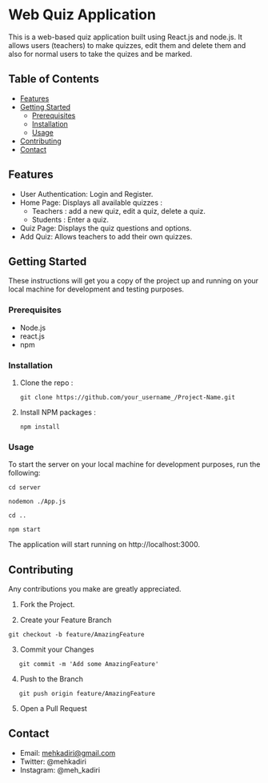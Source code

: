 # Web Quiz Application

This is a web-based quiz application built using React.js and node.js. It allows users (teachers) to make quizzes, edit them and delete them and also for normal users to take the quizes and be marked.

## Table of Contents

- [Features](#features)
- [Getting Started](#getting-started)
  - [Prerequisites](#prerequisites)
  - [Installation](#installation)
  - [Usage](#usage)
- [Contributing](#contributing)
- [Contact](#contact)

## Features

- User Authentication: Login and Register.
- Home Page: Displays all available quizzes :
  - Teachers : add a new quiz, edit a quiz, delete a quiz.
  - Students : Enter a quiz.
- Quiz Page: Displays the quiz questions and options.
- Add Quiz: Allows teachers to add their own quizzes.

## Getting Started

These instructions will get you a copy of the project up and running on your local machine for development and testing purposes.

### Prerequisites

- Node.js
- react.js
- npm

### Installation

1. Clone the repo :

   ```
   git clone https://github.com/your_username_/Project-Name.git
   ```

2. Install NPM packages :

   ```
   npm install
   ```

### Usage

To start the server on your local machine for development purposes, run the following:

```
cd server
```

```
nodemon ./App.js
```

```
cd ..
```

```
npm start
```

The application will start running on http://localhost:3000.

## Contributing

Any contributions you make are greatly appreciated.

1. Fork the Project.

2. Create your Feature Branch

```
git checkout -b feature/AmazingFeature
```

3. Commit your Changes

```
   git commit -m 'Add some AmazingFeature'
```

4. Push to the Branch

```
   git push origin feature/AmazingFeature
```

5. Open a Pull Request

## Contact

- Email: mehkadiri@gmail.com
- Twitter: @mehkadiri
- Instagram: @meh_kadiri

